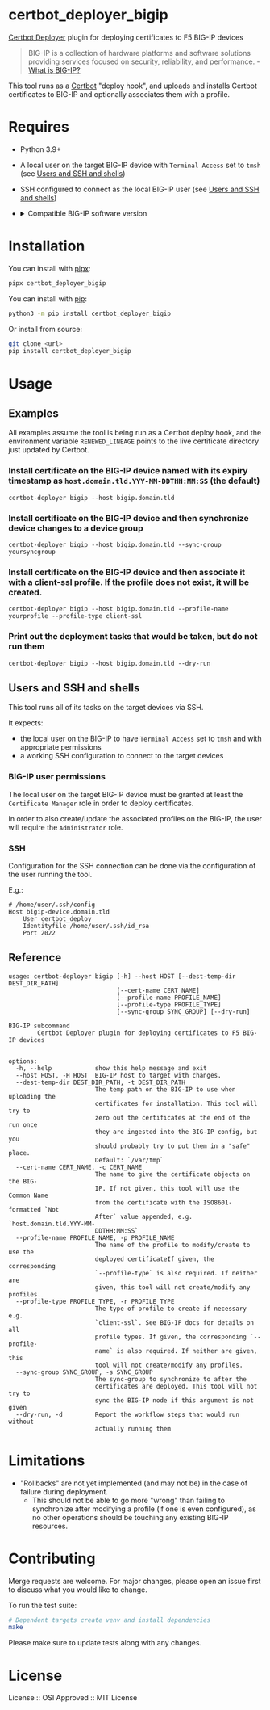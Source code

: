 certbot_deployer_bigip
===========

[Certbot Deployer] plugin for deploying certificates to F5 BIG-IP devices

> BIG-IP is a collection of hardware platforms and software solutions providing services focused on security, reliability, and performance. - [What is BIG-IP?]

This tool runs as a [Certbot] "deploy hook", and uploads and installs Certbot certificates to BIG-IP and optionally associates them with a profile.

# Requires

* Python 3.9+
* A local user on the target BIG-IP device with `Terminal Access` set to `tmsh`  (see [Users and SSH and shells](#users-and-ssh-and-shells))
* SSH configured to connect as the local BIG-IP user (see [Users and SSH and shells](#users-and-ssh-and-shells))
* <details>
    <summary>Compatible BIG-IP software version</summary>

    These are the minimum supported versions of BIG-IP devices according to [K15462: Managing SSL certificates for BIG-IP systems using tmsh]. Check the article for the full list of supported versions.

    * BIG-IP AAM
        - `12.X.X`
    * BIG-IP AFM
        - `11.X.X`
    * BIG-IP Analytics
        - `11.X.X`
    * BIG-IP APM
        - `11.X.X`
    * BIG-IP ASM
        - `11.X.X`
    * BIG-IP LTM
        - `11.X.X`
    * BIG-IP Edge Gateway
        - `11.X.X`
    * BIG-IP WebAccelerator
        - `11.X.X`
    * BIG-IP WOM
        - `11.X.X`
    </details>

[K15462: Managing SSL certificates for BIG-IP systems using tmsh]: https://my.f5.com/manage/s/article/K15462

# Installation

You can install with [pipx]:

```sh
pipx certbot_deployer_bigip
```

You can install with [pip]:

```sh
python3 -m pip install certbot_deployer_bigip
```

Or install from source:

```sh
git clone <url>
pip install certbot_deployer_bigip
```

# Usage

## Examples

All examples assume the tool is being run as a Certbot deploy hook, and the environment variable `RENEWED_LINEAGE` points to the live certificate directory just updated by Certbot.

### Install certificate on the BIG-IP device named with its expiry timestamp as `host.domain.tld.YYY-MM-DDTHH:MM:SS` (the default)

```
certbot-deployer bigip --host bigip.domain.tld
```

### Install certificate on the BIG-IP device and then synchronize device changes to a device group

```
certbot-deployer bigip --host bigip.domain.tld --sync-group yoursyncgroup
```

### Install certificate on the BIG-IP device and then associate it with a client-ssl profile. If the profile does not exist, it will be created.

```
certbot-deployer bigip --host bigip.domain.tld --profile-name yourprofile --profile-type client-ssl
```

### Print out the deployment tasks that would be taken, but do not run them

```
certbot-deployer bigip --host bigip.domain.tld --dry-run
```

## Users and SSH and shells

This tool runs all of its tasks on the target devices via SSH.

It expects:

* the local user on the BIG-IP to have `Terminal Access` set to `tmsh` and with appropriate permissions
* a working SSH configuration to connect to the target devices

### BIG-IP user permissions

The local user on the target BIG-IP device must be granted at least the `Certificate Manager` role in order to deploy certificates.

In order to also create/update the associated profiles on the BIG-IP, the user will require the `Administrator` role.

### SSH

Configuration for the SSH connection can be done via the configuration of the user running the tool.

E.g.:

```
# /home/user/.ssh/config
Host bigip-device.domain.tld
    User certbot_deploy
    Identityfile /home/user/.ssh/id_rsa
    Port 2022
```

## Reference

```
usage: certbot-deployer bigip [-h] --host HOST [--dest-temp-dir DEST_DIR_PATH]
                              [--cert-name CERT_NAME]
                              [--profile-name PROFILE_NAME]
                              [--profile-type PROFILE_TYPE]
                              [--sync-group SYNC_GROUP] [--dry-run]

BIG-IP subcommand
        Certbot Deployer plugin for deploying certificates to F5 BIG-IP devices


options:
  -h, --help            show this help message and exit
  --host HOST, -H HOST  BIG-IP host to target with changes.
  --dest-temp-dir DEST_DIR_PATH, -t DEST_DIR_PATH
                        The temp path on the BIG-IP to use when uploading the
                        certificates for installation. This tool will try to
                        zero out the certificates at the end of the run once
                        they are ingested into the BIG-IP config, but you
                        should probably try to put them in a "safe" place.
                        Default: `/var/tmp`
  --cert-name CERT_NAME, -c CERT_NAME
                        The name to give the certificate objects on the BIG-
                        IP. If not given, this tool will use the Common Name
                        from the certificate with the ISO8601-formatted `Not
                        After` value appended, e.g. `host.domain.tld.YYY-MM-
                        DDTHH:MM:SS`
  --profile-name PROFILE_NAME, -p PROFILE_NAME
                        The name of the profile to modify/create to use the
                        deployed certificateIf given, the corresponding
                        `--profile-type` is also required. If neither are
                        given, this tool will not create/modify any profiles.
  --profile-type PROFILE_TYPE, -r PROFILE_TYPE
                        The type of profile to create if necessary e.g.
                        `client-ssl`. See BIG-IP docs for details on all
                        profile types. If given, the corresponding `--profile-
                        name` is also required. If neither are given, this
                        tool will not create/modify any profiles.
  --sync-group SYNC_GROUP, -s SYNC_GROUP
                        The sync-group to synchronize to after the
                        certificates are deployed. This tool will not try to
                        sync the BIG-IP node if this argument is not given
  --dry-run, -d         Report the workflow steps that would run without
                        actually running them
```

# Limitations

* "Rollbacks" are not yet implemented (and may not be) in the case of failure during deployment.
    - This should not be able to go more "wrong" than failing to synchronize after modifying a profile (if one is even configured), as no other operations should be touching any existing BIG-IP resources.

# Contributing

Merge requests are welcome. For major changes, please open an issue first to discuss what you would like to change.

To run the test suite:

```bash
# Dependent targets create venv and install dependencies
make
```

Please make sure to update tests along with any changes.

# License

License :: OSI Approved :: MIT License


[Certbot Deployer]: https://github.com/theias/certbot_deployer
[Certbot]: https://certbot.eff.org/
[What is BIG-IP?]: https://community.f5.com/kb/technicalarticles/what-is-big-ip/279398
[pip]: https://pip.pypa.io/en/stable/
[pipx]: https://pipx.pypa.io/
